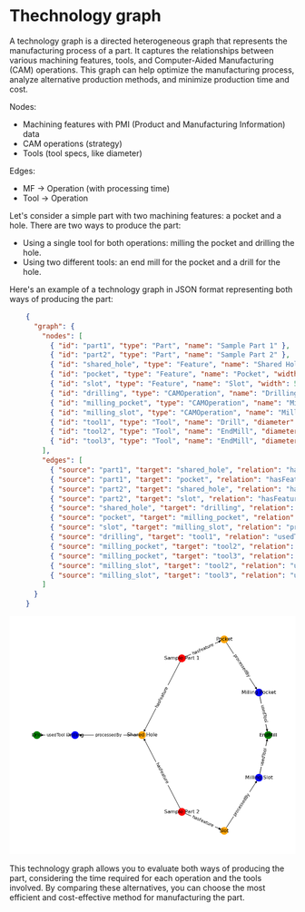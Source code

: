 # Thechnology graph
A technology graph is a directed heterogeneous graph that represents the manufacturing 
process of a part. It captures the relationships between various machining 
features, tools, and Computer-Aided Manufacturing (CAM) operations. 
This graph can help optimize the manufacturing process, 
analyze alternative production methods, and minimize production time and cost.

Nodes:
 - Machining features with PMI (Product and Manufacturing Information) data
 - CAM operations (strategy)
 - Tools (tool specs, like diameter)

Edges:
- MF -> Operation (with processing time)
- Tool -> Operation

Let's consider a simple part with two machining features: a pocket and a hole. There are two ways to produce the part:

- Using a single tool for both operations: milling the pocket and drilling the hole.
- Using two different tools: an end mill for the pocket and a drill for the hole.

Here's an example of a technology graph in JSON format representing both ways of producing the part:
```json
    {
      "graph": {
        "nodes": [
          { "id": "part1", "type": "Part", "name": "Sample Part 1" },
          { "id": "part2", "type": "Part", "name": "Sample Part 2" },
          { "id": "shared_hole", "type": "Feature", "name": "Shared Hole", "diameter": 5, "depth": 10 },
          { "id": "pocket", "type": "Feature", "name": "Pocket", "width": 30, "length": 40, "depth": 5 },
          { "id": "slot", "type": "Feature", "name": "Slot", "width": 5, "length": 30, "depth": 5 },
          { "id": "drilling", "type": "CAMOperation", "name": "Drilling", "strategy": "PeckDrilling", "time": 2 },
          { "id": "milling_pocket", "type": "CAMOperation", "name": "Milling Pocket", "strategy": "AdaptiveClearing", "time": 5 },
          { "id": "milling_slot", "type": "CAMOperation", "name": "Milling Slot", "strategy": "Contour", "time": 3 },
          { "id": "tool1", "type": "Tool", "name": "Drill", "diameter": 5 },
          { "id": "tool2", "type": "Tool", "name": "EndMill", "diameter": 8 },
          { "id": "tool3", "type": "Tool", "name": "EndMill", "diameter": 10 }
        ],
        "edges": [
          { "source": "part1", "target": "shared_hole", "relation": "hasFeature" },
          { "source": "part1", "target": "pocket", "relation": "hasFeature" },
          { "source": "part2", "target": "shared_hole", "relation": "hasFeature" },
          { "source": "part2", "target": "slot", "relation": "hasFeature" },
          { "source": "shared_hole", "target": "drilling", "relation": "processedBy" },
          { "source": "pocket", "target": "milling_pocket", "relation": "processedBy" },
          { "source": "slot", "target": "milling_slot", "relation": "processedBy" },
          { "source": "drilling", "target": "tool1", "relation": "usedTool" },
          { "source": "milling_pocket", "target": "tool2", "relation": "usedTool", "alternative": 1 },
          { "source": "milling_pocket", "target": "tool3", "relation": "usedTool", "alternative": 2 },
          { "source": "milling_slot", "target": "tool2", "relation": "usedTool", "alternative": 1 },
          { "source": "milling_slot", "target": "tool3", "relation": "usedTool", "alternative": 2 }
        ]
      }
    }
```

![image](imgs/TechGraph.png)

This technology graph allows you to evaluate both ways of producing the part, considering the time required for each operation and the tools involved. By comparing these alternatives, you can choose the most efficient and cost-effective method for manufacturing the part.